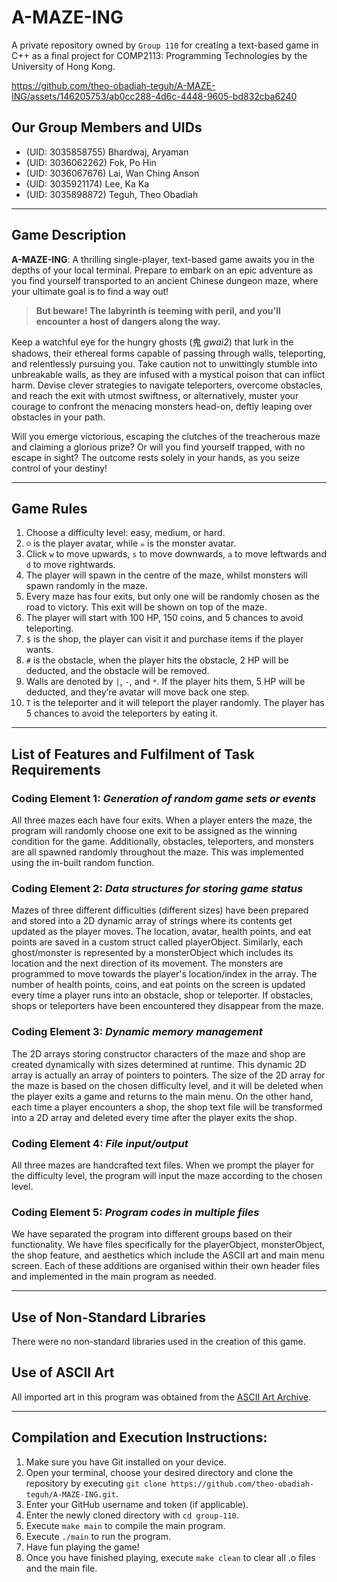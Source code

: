 # A-MAZE-ING
A private repository owned by `Group 110` for creating a text-based game in C++ as a final project for COMP2113: Programming Technologies by the University of Hong Kong.





https://github.com/theo-obadiah-teguh/A-MAZE-ING/assets/146205753/ab0cc288-4d6c-4448-9605-bd832cba6240





## Our Group Members and UIDs

- (UID: 3035858755) Bhardwaj, Aryaman
- (UID: 3036062262) Fok, Po Hin
- (UID: 3036067676) Lai, Wan Ching Anson
- (UID: 3035921174) Lee, Ka Ka
- (UID: 3035898872) Teguh, Theo Obadiah

---

## Game Description
**A-MAZE-ING**: A thrilling single-player, text-based game awaits you in the depths of your local terminal. Prepare to embark on an epic adventure as you find yourself transported to an ancient Chinese dungeon maze, where your ultimate goal is to find a way out!

> **But beware! The labyrinth is teeming with peril, and you'll encounter a host of dangers along the way.**

Keep a watchful eye for the hungry ghosts (鬼 *gwai2*) that lurk in the shadows, their ethereal forms capable of passing through walls, teleporting, and relentlessly pursuing you. Take caution not to unwittingly stumble into unbreakable walls, as they are infused with a mystical poison that can inflict harm. Devise clever strategies to navigate teleporters, overcome obstacles, and reach the exit with utmost swiftness, or alternatively, muster your courage to confront the menacing monsters head-on, deftly leaping over obstacles in your path.

Will you emerge victorious, escaping the clutches of the treacherous maze and claiming a glorious prize? Or will you find yourself trapped, with no escape in sight? The outcome rests solely in your hands, as you seize control of your destiny!

---

## Game Rules
1. Choose a difficulty level: easy, medium, or hard.
1. `☺` is the player avatar, while `☠` is the monster avatar.
1. Click `w` to move upwards, `s` to move downwards, `a` to move leftwards and `d` to move rightwards.
1. The player will spawn in the centre of the maze, whilst monsters will spawn randomly in the maze.
1. Every maze has four exits, but only one will be randomly chosen as the road to victory. This exit will be shown on top of the maze.
1. The player will start with 100 HP, 150 coins, and 5 chances to avoid teleporting.
1. `$` is the shop, the player can visit it and purchase items if the player wants.
1. `#` is the obstacle, when the player hits the obstacle, 2 HP will be deducted, and the obstacle will be removed.
1. Walls are denoted by `|`, `-`, and `*`. If the player hits them, 5 HP will be deducted, and they’re avatar will move back one step.
1. `T` is the teleporter and it will teleport the player randomly. The player has 5 chances to avoid the teleporters by eating it.

---

## List of Features and Fulfilment of Task Requirements
### Coding Element 1: *Generation of random game sets or events*
All three mazes each have four exits. When a player enters the maze, the program will randomly choose one exit to be assigned as the winning condition for the game. Additionally, obstacles, teleporters, and monsters are all spawned randomly throughout the maze. This was implemented using the in-built random function.

### Coding Element 2: *Data structures for storing game status*
Mazes of three different difficulties (different sizes) have been prepared and stored  into a 2D dynamic array of strings where its contents get updated as the player moves. The location, avatar, health points, and eat points are saved in a custom struct called playerObject. Similarly, each ghost/monster is represented by a monsterObject which includes its location and the next direction of its movement. The monsters are programmed to move towards the player's location/index in the array. The number of health points, coins, and eat points on the screen is updated every time a player runs into an obstacle, shop or teleporter. If obstacles, shops or teleporters have been encountered they disappear from the maze.

### Coding Element 3: *Dynamic memory management*
The 2D arrays storing constructor characters of the maze and shop are created dynamically with sizes determined at runtime. This dynamic 2D array is actually an array of pointers to pointers. The size of the 2D array for the maze is based on the chosen difficulty level, and it will be deleted when the player exits a game and returns to the main menu. On the other hand, each time a player encounters a shop, the shop text file will be transformed into a 2D array and deleted every time after the player exits the shop. 

### Coding Element 4: *File input/output*
All three mazes are handcrafted text files. When we prompt the player for the difficulty level, the program will input the maze according to the chosen level.

### Coding Element 5: *Program codes in multiple files*
We have separated the program into different groups based on their functionality. We have files specifically for the playerObject, monsterObject, the shop feature, and aesthetics which include the ASCII art and main menu screen. Each of these additions are organised within their own header files and implemented in the main program as needed.

---

## Use of Non-Standard Libraries
There were no non-standard libraries used in the creation of this game.

## Use of ASCII Art
All imported art in this program was obtained from the [ASCII Art Archive](https://www.asciiart.eu/).

---

## Compilation and Execution Instructions:
1. Make sure you have Git installed on your device.
1. Open your terminal, choose your desired directory and clone the repository by executing `git clone https://github.com/theo-obadiah-teguh/A-MAZE-ING.git`.
1. Enter your GitHub username and token (if applicable).
1. Enter the newly cloned directory with `cd group-110`.
1. Execute `make main` to compile the main program.
1. Execute `./main` to run the program.
1. Have fun playing the game!
1. Once you have finished playing, execute `make clean` to clear all .o files and the main file.


